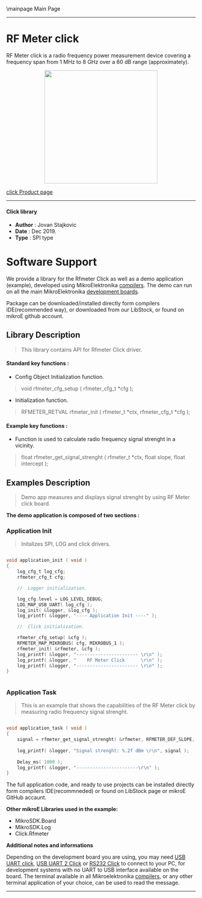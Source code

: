 \mainpage Main Page
 
 

---
# RF Meter click

RF Meter click is a radio frequency power measurement device covering a frequency span from 1 MHz to 8 GHz over a 60 dB range (approximately).

<p align="center">
  <img src="https://download.mikroe.com/images/click_for_ide/rfmeter_click.png" height=300px>
</p>

[click Product page](<https://www.mikroe.com/rf-meter-click-click>)

---


#### Click library 

- **Author**        : Jovan Stajkovic
- **Date**          : Dec 2019.
- **Type**          : SPI type


# Software Support

We provide a library for the Rfmeter Click 
as well as a demo application (example), developed using MikroElektronika 
[compilers](https://shop.mikroe.com/compilers). 
The demo can run on all the main MikroElektronika [development boards](https://shop.mikroe.com/development-boards).

Package can be downloaded/installed directly form compilers IDE(recommended way), or downloaded from our LibStock, or found on mikroE github account. 

## Library Description

> This library contains API for Rfmeter Click driver.

#### Standard key functions :

- Config Object Initialization function.
> void rfmeter_cfg_setup ( rfmeter_cfg_t *cfg ); 
 
- Initialization function.
> RFMETER_RETVAL rfmeter_init ( rfmeter_t *ctx, rfmeter_cfg_t *cfg );


#### Example key functions :

- Function is used to calculate radio frequency signal strenght in a vicinity.
> float rfmeter_get_signal_strenght ( rfmeter_t *ctx, float slope, float intercept );

## Examples Description

> 
> Demo app measures and displays signal strenght by using RF Meter click board.
> 

**The demo application is composed of two sections :**

### Application Init 

>
> Initalizes SPI, LOG and click drivers.
> 

```c

void application_init ( void )
{
    log_cfg_t log_cfg;
    rfmeter_cfg_t cfg;

    //  Logger initialization.

    log_cfg.level = LOG_LEVEL_DEBUG;
    LOG_MAP_USB_UART( log_cfg );
    log_init( &logger, &log_cfg );
    log_printf( &logger, "---- Application Init ----" );

    //  Click initialization.

    rfmeter_cfg_setup( &cfg );
    RFMETER_MAP_MIKROBUS( cfg, MIKROBUS_1 );
    rfmeter_init( &rfmeter, &cfg );
    log_printf( &logger, "----------------------- \r\n" );
    log_printf( &logger, "    RF Meter Click      \r\n" );
    log_printf( &logger, "----------------------- \r\n" );
}
  
```

### Application Task

>
> This is an example that shows the capabilities of the RF Meter click by
> measuring radio frequency signal strenght.
> 

```c

void application_task ( void )
{
    signal = rfmeter_get_signal_strenght( &rfmeter, RFMETER_DEF_SLOPE, RFMETER_DEF_INTERCEPT );
    
    log_printf( &logger, "Signal strenght: %.2f dBm \r\n", signal );
    
    Delay_ms( 1000 );
    log_printf( &logger, "-----------------------\r\n" );
}  

```


The full application code, and ready to use projects can be  installed directly form compilers IDE(recommneded) or found on LibStock page or mikroE GitHub accaunt.

**Other mikroE Libraries used in the example:** 

- MikroSDK.Board
- MikroSDK.Log
- Click.Rfmeter

**Additional notes and informations**

Depending on the development board you are using, you may need 
[USB UART click](https://shop.mikroe.com/usb-uart-click), 
[USB UART 2 Click](https://shop.mikroe.com/usb-uart-2-click) or 
[RS232 Click](https://shop.mikroe.com/rs232-click) to connect to your PC, for 
development systems with no UART to USB interface available on the board. The 
terminal available in all Mikroelektronika 
[compilers](https://shop.mikroe.com/compilers), or any other terminal application 
of your choice, can be used to read the message.



---
